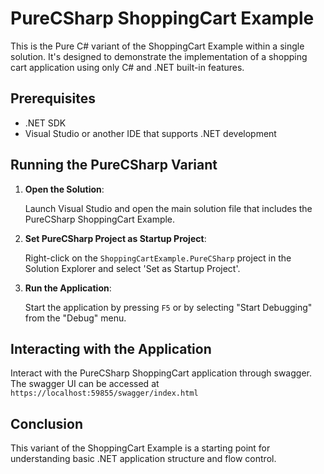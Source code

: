 # PureCSharp ShoppingCart Example

This is the Pure C# variant of the ShoppingCart Example within a single solution. It's designed to demonstrate the implementation of a shopping cart application using only C# and .NET built-in features.

## Prerequisites

- .NET SDK
- Visual Studio or another IDE that supports .NET development

## Running the PureCSharp Variant

1. **Open the Solution**:

    Launch Visual Studio and open the main solution file that includes the PureCSharp ShoppingCart Example.

2. **Set PureCSharp Project as Startup Project**:

    Right-click on the `ShoppingCartExample.PureCSharp` project in the Solution Explorer and select 'Set as Startup Project'.

3. **Run the Application**:

    Start the application by pressing `F5` or by selecting "Start Debugging" from the "Debug" menu.

## Interacting with the Application

Interact with the PureCSharp ShoppingCart application through swagger. The swagger UI can be accessed at `https://localhost:59855/swagger/index.html`

## Conclusion

This variant of the ShoppingCart Example is a starting point for understanding basic .NET application structure and flow control.